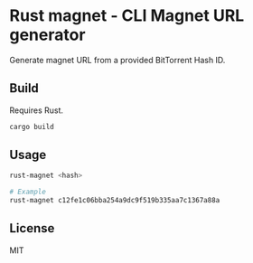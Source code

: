 # Rust magnet - CLI Magnet URL generator

Generate magnet URL from a provided BitTorrent Hash ID.

## Build

Requires Rust.

```bash
cargo build
```

## Usage

```bash
rust-magnet <hash>

# Example
rust-magnet c12fe1c06bba254a9dc9f519b335aa7c1367a88a
```

## License

MIT
